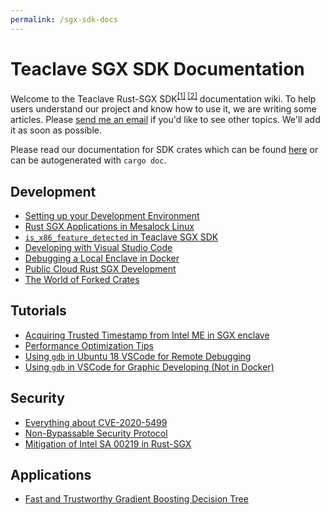 ```yaml
---
permalink: /sgx-sdk-docs
---
```


# Teaclave SGX SDK Documentation

Welcome to the Teaclave Rust-SGX SDK<sup>[[1]](documents/ccsp17.pdf) [[2]](https://dingelish.com/ccs19.pdf)</sup> documentation wiki. To help users understand our project and know how to use it, we are writing some articles. Please [send me an email](mailto:rustsgx@gmail.com?subject=Wiki%20page%20needed:) if you'd like to see other topics. We'll add it as soon as possible.

Please read our documentation for SDK crates which can be found [here](https://dingelish.github.io/) or can be autogenerated with `cargo doc`.

## Development

* [Setting up your Development Environment](/documents/environment-setup.md)
* [Rust SGX Applications in Mesalock Linux](/documents/sgx_in_mesalock_linux.md)
* [`is_x86_feature_detected` in Teaclave SGX SDK](/documents/is_x86_feature_detected-in-sgx-sdk.md)
* [Developing with Visual Studio Code](/documents/developing-with-vscode.md)
* [Debugging a Local Enclave in Docker](/documents/debugging-a-local-rust-sgx-enclave-in-docker-with-sgx-gdb.md)
* [Public Cloud Rust SGX Development](/documents/public-cloud-for-rust-sgx-development.md)
* [The World of Forked Crates](/documents/the-world-of-forked-crates.md)

## Tutorials

* [Acquiring Trusted Timestamp from Intel ME in SGX enclave](/documents/sgxtime.md)
* [Performance Optimization Tips](/documents/performance-optimization-tops.md)
* [Using `gdb` in Ubuntu 18 VSCode for Remote Debugging](/documents/setup-gdb-7.11-on-ubuntu-18.04-for-vscode---sgx-remote-debugging.md)
* [Using `gdb` in VSCode for Graphic Developing (Not in Docker)](/documents/use-vscode---rls---rust-analysis---sgx-gdb-for-graphic-developing-(not-in-docker))

## Security

* [Everything about CVE-2020-5499](/documents/everything-about-cve-2020-5499.md)
* [Non-Bypassable Security Protocol](/documents/nbsp.pdf)
* [Mitigation of Intel SA 00219 in Rust-SGX](/documents/mitigation-of-intel-sa-00219-in-rust-sgx.md)

## Applications

* [Fast and Trustworthy Gradient Boosting Decision Tree](/documents/gbdt.pdf)
